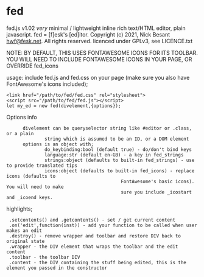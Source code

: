 # fed

fed.js v1.02 *very* minimal / lightweight inline rich text/HTML editor, plain javascript. fed = [f]esk's [ed]itor.
Copyright (c) 2021, Nick Besant hwf@fesk.net. All rights reserved.
licenced under GPLv3, see LICENCE.txt

NOTE: BY DEFAULT, THIS USES FONTAWESOME ICONS FOR ITS TOOLBAR.  YOU WILL NEED TO INCLUDE
FONTAWESOME ICONS IN YOUR PAGE, OR OVERRIDE fed_icons

usage:
include fed.js and fed.css on your page (make sure you also have FontAwesome's icons included);

```
<link href="/path/to/fed/fed.css" rel="stylesheet">
<script src="/path/to/fed/fed.js"></script>
let my_ed = new fed(divelement,{options});
```
Options info
```
      divelement can be queryselector string like #editor or .class, or a plain
              string which is assumed to be an ID, or a DOM element
      options is an object with;
              do_keybinding:bool (default true) - do/don't bind keys
              language:str (default en-GB) - a key in fed_strings
              strings:object (defaults to built-in fed_strings) - use to provide translated tips
              icons:object (defaults to built-in fed_icons) - replace icons (defaults to
                                          FontAwesome's basic icons).  You will need to make
                                          sure you include _icostart and _icoend keys.
```

highlights;

```
 .setcontents() and .getcontents() - set / get current content
 .on('edit',function(inst)) - add your function to be called when user makes an edit
 .destroy() - remove wrapper and toolbar and restore DIV back to original state
 .wrapper - the DIV element that wraps the toolbar and the edit content
 .toolbar - the toolbar DIV
 .content - the DIV containing the stuff being edited, this is the element you passed in the constructor
```
